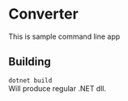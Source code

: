 # Converter
This is sample command line app
## Building

`dotnet build`  
Will produce regular .NET dll.